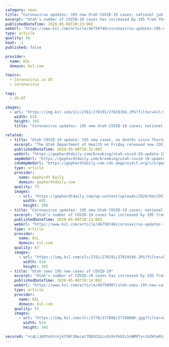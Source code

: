 ```yaml
---
category: news
title: "Coronavirus updates: 195 new Utah COVID-19 cases; national jobless rate soars to Depression levels"
excerpt: "Utah’s number of COVID-19 cases has increased by 195 from Thursday, with no new reported deaths, according to the Utah Department of Health. Friday’s totals give Utah 5,919 confirmed cases, with 488 total hospitalizations and 61 total deaths from the disease."
publishedDateTime: 2020-05-08T20:23:00Z
webUrl: "https://www.ksl.com/article/46750740/coronavirus-updates-195-new-utah-covid-19-cases-national-jobless-rate-soars-to-depression-levels"
type: article
quality: 56
heat: -1
published: false

provider:
  name: KSL
  domain: ksl.com

topics:
  - Coronavirus in US
  - Coronavirus

tags:
  - US-UT

images:
  - url: "https://img.ksl.com/slc/2781/278191/27819194.JPG?filter=ksl/responsive_story_lg"
    width: 614
    height: 345
    title: "Coronavirus updates: 195 new Utah COVID-19 cases; national jobless rate soars to Depression levels"

related:
  - title: "Utah COVID-19 update: 195 new cases, no deaths since Thursday"
    excerpt: "The Utah Department of Health on Friday released new COVID-19 numbers, revealing 195 new lab-confirmed cases, 12 more hospitalizations, and no new deaths."
    publishedDateTime: 2020-05-08T20:32:00Z
    webUrl: "https://gephardtdaily.com/breaking/utah-covid-19-update-195-new-cases-no-deaths-since-thursday/"
    ampWebUrl: "https://gephardtdaily.com/breaking/utah-covid-19-update-195-new-cases-no-deaths-since-thursday/amp/"
    cdnAmpWebUrl: "https://gephardtdaily-com.cdn.ampproject.org/c/s/gephardtdaily.com/breaking/utah-covid-19-update-195-new-cases-no-deaths-since-thursday/amp/"
    type: article
    provider:
      name: Gephardt Daily
      domain: gephardtdaily.com
    quality: 75
    images:
      - url: "https://gephardtdaily.com/wp-content/uploads/2020/04/COVID-19-black.jpg"
        width: 692
        height: 396
  - title: "Coronavirus updates: 195 new Utah COVID-19 cases; national jobless rate soars"
    excerpt: "Utah’s number of COVID-19 cases has increased by 195 from Thursday, with no new reported deaths, according to the Utah Department of Health. Friday’s totals give Utah 5,919 confirmed cases, with 488 total hospitalizations and 61 total deaths from the disease."
    publishedDateTime: 2020-05-08T20:23:00Z
    webUrl: "https://www.ksl.com/article/46750740/coronavirus-updates-195-new-utah-covid-19-cases-national-jobless-rate-soars"
    type: article
    provider:
      name: KSL
      domain: ksl.com
    quality: 67
    images:
      - url: "https://img.ksl.com/slc/2781/278191/27819194.JPG?filter=ksl/responsive_story_lg"
        width: 614
        height: 345
  - title: "Utah sees 195 new cases of COVID-19"
    excerpt: "Utah’s number of COVID-19 cases has increased by 195 from Thursday, with no new reported deaths, according to the Utah Department of Health."
    publishedDateTime: 2020-05-08T19:14:00Z
    webUrl: "https://www.ksl.com/article/46750907/utah-sees-195-new-cases-of-covid-19"
    type: article
    provider:
      name: KSL
      domain: ksl.com
    quality: 55
    images:
      - url: "https://img.ksl.com/slc/2778/277888/27788806.jpg?filter=ksl/responsive_story_lg"
        width: 614
        height: 345

secured: "+cqLijKOYoVninjkfSBt3Kwiet7DDUCQiLv9i0nYkO1LSnWM8Ty+iGZHte6hZHInXF5DLsZ1qF4hbhUPdYr8okiXTmnectThQzxk1KYrTOd5wLk2ZBDmegcA4//QGmCC49gZmznV3QixpSymTIQyHoqA7ZqPIWfyr13s9b2DULuWWssqV22pYEU17PBy7VjQdjQvH3CLt6sbwc7ZS9AkZADPgAtgRnqzbXEeaMnwkoQKjYZU4RiVQx4a2rTvalq/KMBav0DRWE9BSXv2oLopzc2XxDDbp19gSWdbnUbK0PTJdWHNct8T5kupHKtGB+oc6FE3GNMFY6T0x/OTB5V8p+zLqNf29XFcG6JwnDxfABhOjyxMF0UlPVzmmDWFCYGqWcTO3zKTnfuXvQXtAeRUfpEHls3MyYu5kK66Ri8Swt7s/NSyGb+OgBywCgsLERnL7WiEfwlkuQmq3PZUtL6K+PBnRkWTTumO67rKp7qG24M=;28ei21gudwdxG9IJhVOPlg=="
---
```


